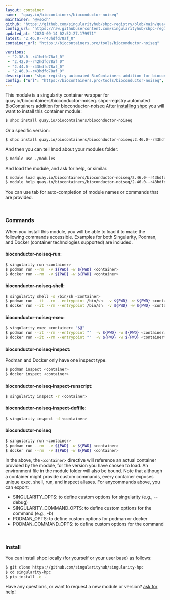 ```yaml
---
layout: container
name:  "quay.io/biocontainers/bioconductor-noiseq"
maintainer: "@vsoch"
github: "https://github.com/singularityhub/shpc-registry/blob/main/quay.io/biocontainers/bioconductor-noiseq/container.yaml"
config_url: "https://raw.githubusercontent.com/singularityhub/shpc-registry/main/quay.io/biocontainers/bioconductor-noiseq/container.yaml"
updated_at: "2024-09-14 02:52:27.179971"
latest: "2.46.0--r43hdfd78af_0"
container_url: "https://biocontainers.pro/tools/bioconductor-noiseq"

versions:
 - "2.38.0--r41hdfd78af_0"
 - "2.42.0--r42hdfd78af_0"
 - "2.44.0--r43hdfd78af_0"
 - "2.46.0--r43hdfd78af_0"
description: "shpc-registry automated BioContainers addition for bioconductor-noiseq"
config: {"url": "https://biocontainers.pro/tools/bioconductor-noiseq", "maintainer": "@vsoch", "description": "shpc-registry automated BioContainers addition for bioconductor-noiseq", "latest": {"2.46.0--r43hdfd78af_0": "sha256:3af301311852f1021ce49e81d8764b17a7787d6ac587a63f7ca08b2194614fab"}, "tags": {"2.38.0--r41hdfd78af_0": "sha256:31bf3b47786beffdef3b5d3513f14e68d998fbe218696a1b5db6c0a97125576b", "2.42.0--r42hdfd78af_0": "sha256:06f5be572ae412640d026ffa7fb29b22d38a8e3397964f03b9d0a1964f618eca", "2.44.0--r43hdfd78af_0": "sha256:65b1acf7d4cc7bf7ec0104ae47709e810c0b20e03e6f216f10549a6a484ac74a", "2.46.0--r43hdfd78af_0": "sha256:3af301311852f1021ce49e81d8764b17a7787d6ac587a63f7ca08b2194614fab"}, "docker": "quay.io/biocontainers/bioconductor-noiseq"}
---
```


This module is a singularity container wrapper for quay.io/biocontainers/bioconductor-noiseq.
shpc-registry automated BioContainers addition for bioconductor-noiseq
After [installing shpc](#install) you will want to install this container module:


```bash
$ shpc install quay.io/biocontainers/bioconductor-noiseq
```

Or a specific version:

```bash
$ shpc install quay.io/biocontainers/bioconductor-noiseq:2.46.0--r43hdfd78af_0
```

And then you can tell lmod about your modules folder:

```bash
$ module use ./modules
```

And load the module, and ask for help, or similar.

```bash
$ module load quay.io/biocontainers/bioconductor-noiseq/2.46.0--r43hdfd78af_0
$ module help quay.io/biocontainers/bioconductor-noiseq/2.46.0--r43hdfd78af_0
```

You can use tab for auto-completion of module names or commands that are provided.

<br>

### Commands

When you install this module, you will be able to load it to make the following commands accessible.
Examples for both Singularity, Podman, and Docker (container technologies supported) are included.

#### bioconductor-noiseq-run:

```bash
$ singularity run <container>
$ podman run --rm  -v ${PWD} -w ${PWD} <container>
$ docker run --rm  -v ${PWD} -w ${PWD} <container>
```

#### bioconductor-noiseq-shell:

```bash
$ singularity shell -s /bin/sh <container>
$ podman run --it --rm --entrypoint /bin/sh  -v ${PWD} -w ${PWD} <container>
$ docker run --it --rm --entrypoint /bin/sh  -v ${PWD} -w ${PWD} <container>
```

#### bioconductor-noiseq-exec:

```bash
$ singularity exec <container> "$@"
$ podman run --it --rm --entrypoint ""  -v ${PWD} -w ${PWD} <container> "$@"
$ docker run --it --rm --entrypoint ""  -v ${PWD} -w ${PWD} <container> "$@"
```

#### bioconductor-noiseq-inspect:

Podman and Docker only have one inspect type.

```bash
$ podman inspect <container>
$ docker inspect <container>
```

#### bioconductor-noiseq-inspect-runscript:

```bash
$ singularity inspect -r <container>
```

#### bioconductor-noiseq-inspect-deffile:

```bash
$ singularity inspect -d <container>
```



#### bioconductor-noiseq

```bash
$ singularity run <container>
$ podman run --rm  -v ${PWD} -w ${PWD} <container>
$ docker run --rm  -v ${PWD} -w ${PWD} <container>
```


In the above, the `<container>` directive will reference an actual container provided
by the module, for the version you have chosen to load. An environment file in the
module folder will also be bound. Note that although a container
might provide custom commands, every container exposes unique exec, shell, run, and
inspect aliases. For anycommands above, you can export:

 - SINGULARITY_OPTS: to define custom options for singularity (e.g., --debug)
 - SINGULARITY_COMMAND_OPTS: to define custom options for the command (e.g., -b)
 - PODMAN_OPTS: to define custom options for podman or docker
 - PODMAN_COMMAND_OPTS: to define custom options for the command

<br>

### Install

You can install shpc locally (for yourself or your user base) as follows:

```bash
$ git clone https://github.com/singularityhub/singularity-hpc
$ cd singularity-hpc
$ pip install -e .
```

Have any questions, or want to request a new module or version? [ask for help!](https://github.com/singularityhub/singularity-hpc/issues)